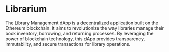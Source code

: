 # Librarium
The Library Management dApp is a decentralized application built on the Ethereum blockchain. It aims to revolutionize the way libraries manage their book inventory, borrowing, and returning processes. By leveraging the power of blockchain technology, this dApp provides transparency, immutability, and secure transactions for library operations.

